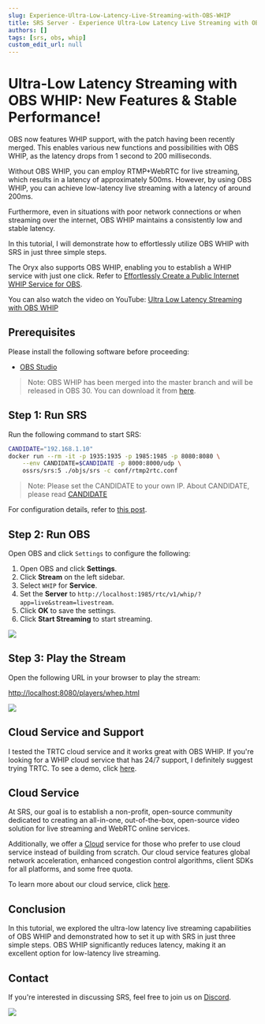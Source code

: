 ```yaml
---
slug: Experience-Ultra-Low-Latency-Live-Streaming-with-OBS-WHIP
title: SRS Server - Experience Ultra-Low Latency Live Streaming with OBS WHIP!
authors: []
tags: [srs, obs, whip]
custom_edit_url: null
---
```


# Ultra-Low Latency Streaming with OBS WHIP: New Features & Stable Performance!

OBS now features WHIP support, with the patch having been recently merged. This enables 
various new functions and possibilities with OBS WHIP, as the latency drops from 1 second 
to 200 milliseconds.

Without OBS WHIP, you can employ RTMP+WebRTC for live streaming, which results in a latency 
of approximately 500ms. However, by using OBS WHIP, you can achieve low-latency live 
streaming with a latency of around 200ms.

<!--truncate-->

Furthermore, even in situations with poor network connections or when streaming over the 
internet, OBS WHIP maintains a consistently low and stable latency.

In this tutorial, I will demonstrate how to effortlessly utilize OBS WHIP with SRS in just 
three simple steps.

The Oryx also supports OBS WHIP, enabling you to establish a WHIP service with just one click. 
Refer to [Effortlessly Create a Public Internet WHIP Service for OBS](./2023-12-12-SRS-Stack-OBS-WHIP-Service.md).

You can also watch the video on YouTube: [Ultra Low Latency Streaming with OBS WHIP](https://youtu.be/SqrazCPWcV0)

## Prerequisites

Please install the following software before proceeding:

- [OBS Studio](https://obsproject.com/download)

> Note: OBS WHIP has been merged into the master branch and will be released in OBS 30.
> You can download it from [here](https://github.com/obsproject/obs-studio/releases/tag/30.0.0-rc1).

## Step 1: Run SRS

Run the following command to start SRS:

```bash
CANDIDATE="192.168.1.10"
docker run --rm -it -p 1935:1935 -p 1985:1985 -p 8080:8080 \
    --env CANDIDATE=$CANDIDATE -p 8000:8000/udp \
    ossrs/srs:5 ./objs/srs -c conf/rtmp2rtc.conf
```

> Note: Please set the CANDIDATE to your own IP. About CANDIDATE, please read [CANDIDATE](../docs/v5/doc/webrtc#config-candidate)

For configuration details, refer to [this post](../docs/v5/doc/getting-started#webrtc-for-live-streaming).

## Step 2: Run OBS

Open OBS and click `Settings` to configure the following:

1. Open OBS and click **Settings**.
1. Click **Stream** on the left sidebar.
1. Select `WHIP` for **Service**.
1. Set the **Server** to `http://localhost:1985/rtc/v1/whip/?app=live&stream=livestream`.
1. Click **OK** to save the settings.
1. Click **Start Streaming** to start streaming.

![](/img/blog-2023-06-15-011.png)

## Step 3: Play the Stream

Open the following URL in your browser to play the stream:

[http://localhost:8080/players/whep.html](http://localhost:8080/players/whep.html)

![](/img/blog-2023-06-15-012.png)

## Cloud Service and Support

I tested the TRTC cloud service and it works great with OBS WHIP. If you're looking for 
a WHIP cloud service that has 24/7 support, I definitely suggest trying TRTC. To see a 
demo, click [here](https://tencent-rtc.github.io/obs-trtc/).

## Cloud Service

At SRS, our goal is to establish a non-profit, open-source community dedicated to creating an all-in-one, 
out-of-the-box, open-source video solution for live streaming and WebRTC online services.

Additionally, we offer a [Cloud](../cloud) service for those who prefer to use cloud service instead of building from 
scratch. Our cloud service features global network acceleration, enhanced congestion control algorithms, 
client SDKs for all platforms, and some free quota.

To learn more about our cloud service, click [here](../cloud).

## Conclusion

In this tutorial, we explored the ultra-low latency live streaming capabilities of OBS WHIP and 
demonstrated how to set it up with SRS in just three simple steps. OBS WHIP significantly reduces 
latency, making it an excellent option for low-latency live streaming.

## Contact

If you're interested in discussing SRS, feel free to join us on [Discord](https://discord.gg/yZ4BnPmHAd).

![](https://ossrs.io/gif/v1/sls.gif?site=ossrs.io&path=/lts/blog-en/2023-06-15-Experience-Ultra-Low-Latency-Live-Streaming-with-OBS-WHIP)
